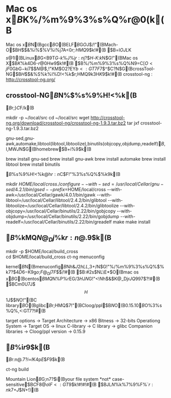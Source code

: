 # Mac os x$B$K%/%m%9%3%s%Q%$%k4D6-$r@0$($k(B

Mac os x$B$N(Bgcc$B$O(BELF$B$G$O$J$/!"(BMach-O$B$H$$$&%i%$%V%i%j7A<0$r;HMQ$9$k!#(B
$B$=$l$OJL$K$$$$$s$@$1$I(BLinux$B$G<B9T$G$-$k%P%$%J%j$r:n$j$?$$$H$-$K:$$k$N$G!"(BMac os X$B$K%/%m%9%3%s%Q%$%k4D6-$r@0Hw$9$k!#(B
$B%/%m%9%3%s%Q%$%k4D6-$N9=C[$O<jF0$G$b$G$-$k$i$7$$$N$@$,!"KM$O2?EY$b<:GT$7$F$7$^$C$?$N$G(BcrossTool-NG$B$H$$$&%S%k%I%D!<%k$r;HMQ$9$k$3$H$K$9$k!#(B
crosstool-ng : http://crosstool-ng.org/

## crosstool-NG$B$N%$%s%9%H!<%k(B

$B%=!<%9$r;}$C$F$/$k(B

   mkdir -p ~/local/src
   cd ~/local/src
   wget http://crosstool-ng.org/download/crosstool-ng/crosstool-ng-1.9.3.tar.bz2
   tar jxf crosstool-ng-1.9.3.tar.bz2

gnu-sed,gnu-awk,automake,libtool(libtool,libtoolize),binutils(objcopy,objdump,readelf)$B$,I,MW$J$N$G(Bhomebrew$B$+$i%$%s%9%H!<%k$9$k(B

   brew install gnu-sed
   brew install gnu-awk
   brew install automake
   brew install libtool
   brew install binutils
   
$B%$%s%9%H!<%k@h$r:n$C$F!"%3%s%Q%$%k$9$k(B

   mkdir $HOME/local/cross
   ./configure --with-sed=/usr/local/Cellar/gnu-sed/4.2.1/bin/gsed --prefix=$HOME/local/cross --with-awk=/usr/local/Cellar/gawk/4.0.1/bin/gawk --with-libtool=/usr/local/Cellar/libtool/2.4.2/bin/glibtool --with-libtoolize=/usr/local/Cellar/libtool/2.4.2/bin/glibtoolize --with-objcopy=/usr/local/Cellar/binutils/2.22/bin/gobjcopy --with-objdump=/usr/local/Cellar/binutils/2.22/bin/gobjdump --with-readelf=/usr/local/Cellar/binutils/2.22/bin/greadelf
   make 
   make install

## $B%/%m%9%3%s%Q%$%kMQ$N@_Dj%U%!%$%k$r:n@.$9$k(B   

   mkdir -p $HOME/local/build_cross  
   cd $HOME/local/build_cross
   ct-ng menuconfig
 
kernel$B%3%s%U%#%0%l!<%7%g%s$N(Bmenuconfig$B$N$h$&$J2hLL$,3+$/$N$G!"%/%m%9%3%s%Q%$%k$7$?$$4D6-$K9g$o$;$F@_Dj$7$F$$$/!#(B
$B:#2s$NL\E*$O(Bmac os x$B$G(Bcentos$BMQ$N%P%$%J%j$rEG$/$3$H$J$N$G!"<!$N$h$&$K@_Dj$rJQ99$7$?!#(B
$BCm0U$7$J$$$H$$$1$J$$$N$O!"(BC library$B$O(Bglibc$B$r;HMQ$7!"(BCloog/ppl$B$N%P!<%8%g%s$O(B0.15.10$B$O%3%s%Q%$%k$,<:GT$7$?!#(B

   target options -> Target Architecture -> x86
                     Bitness -> 32-bits
   Operationg System -> Target OS -> linux
   C-library -> C library -> glibc
   Companion libraries -> Cloog/ppl version -> 0.15.9

## $B%/%m%9%3%s%Q%$%i$r%S%k%I$9$k(B

$B%3%s%U%#%0$r:n@.$7$?$i$=$l$K4p$E$$$F%S%k%I$9$k(B

   ct-ng build
   
Mountain Lion$B$G;n$7$?$i(Byour file system *not* case-sensitive$B$C$F8@$o$l$F<:GT$9$k!#!#!#(B
$BJL$N%U%!%$%k%7%9%F%`$r:n$k$7$+$J$$$N$+!)(B
